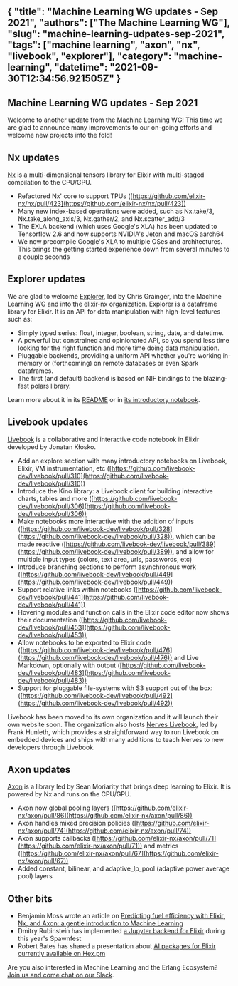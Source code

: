 {
  "title": "Machine Learning WG updates - Sep 2021",
  "authors": ["The Machine Learning WG"],
  "slug": "machine-learning-udpates-sep-2021",
  "tags": ["machine learning", "axon", "nx", "livebook", "explorer"],
  "category": "machine-learning",
  "datetime": "2021-09-30T12:34:56.921505Z"
}
---
Machine Learning WG updates - Sep 2021
---

Welcome to another update from the Machine Learning WG! This time we are glad to announce many improvements to our on-going efforts and welcome new projects into the fold!

## Nx updates

[Nx](https://github.com/elixir-nx/nx) is a multi-dimensional tensors library for Elixir with multi-staged compilation to the CPU/GPU.

* Refactored Nx' core to support TPUs ([https://github.com/elixir-nx/nx/pull/423](https://github.com/elixir-nx/nx/pull/423))
* Many new index-based operations were added, such as Nx.take/3, Nx.take_along_axis/3, Nx.gather/2, and Nx.scatter_add/3
* The EXLA backend (which uses Google's XLA) has been updated to Tensorflow 2.6 and now supports NVIDIA's Jeton and macOS aarch64
* We now precompile Google's XLA to multiple OSes and architectures. This brings the getting started experience down from several minutes to a couple seconds

## Explorer updates

We are glad to welcome [Explorer](https://github.com/elixir-nx/explorer/), led by Chris Grainger, into the Machine Learning WG and into the elixir-nx organization. Explorer is a dataframe library for Elixir. It is an API for data manipulation with high-level features such as:

* Simply typed series: float, integer, boolean, string, date, and datetime.
* A powerful but constrained and opinionated API, so you spend less time looking for the right function and more time doing data manipulation.
* Pluggable backends, providing a uniform API whether you're working in-memory or (forthcoming) on remote databases or even Spark dataframes.
* The first (and default) backend is based on NIF bindings to the blazing-fast polars library.

Learn more about it in its [README](https://github.com/elixir-nx/explorer/) or in [its introductory notebook](https://github.com/elixir-nx/explorer/blob/main/notebooks/exploring_explorer.livemd).

## Livebook updates

[Livebook](https://github.com/elixir-nx/livebook/) is a collaborative and interactive code notebook in Elixir developed by Jonatan Kłosko.

* Add an explore section with many introductory notebooks on Livebook, Elixir, VM instrumentation, etc ([https://github.com/livebook-dev/livebook/pull/310](https://github.com/livebook-dev/livebook/pull/310))
* Introduce the Kino library: a Livebook client for building interactive charts, tables and more ([https://github.com/livebook-dev/livebook/pull/306](https://github.com/livebook-dev/livebook/pull/306))
* Make notebooks more interactive with the addition of inputs ([https://github.com/livebook-dev/livebook/pull/328](https://github.com/livebook-dev/livebook/pull/328)), which can be made reactive ([https://github.com/livebook-dev/livebook/pull/389](https://github.com/livebook-dev/livebook/pull/389)), and allow for multiple input types (colors, text area, urls, passwords, etc)
* Introduce branching sections to perform asynchronous work ([https://github.com/livebook-dev/livebook/pull/449](https://github.com/livebook-dev/livebook/pull/449))
* Support relative links within notebooks ([https://github.com/livebook-dev/livebook/pull/441](https://github.com/livebook-dev/livebook/pull/441))
* Hovering modules and function calls in the Elixir code editor now shows their documentation ([https://github.com/livebook-dev/livebook/pull/453](https://github.com/livebook-dev/livebook/pull/453))
* Allow notebooks to be exported to Elixir code ([https://github.com/livebook-dev/livebook/pull/476](https://github.com/livebook-dev/livebook/pull/476)) and Live Markdown, optionally with output ([https://github.com/livebook-dev/livebook/pull/483](https://github.com/livebook-dev/livebook/pull/483))
* Support for pluggable file-systems with S3 support out of the box: ([https://github.com/livebook-dev/livebook/pull/492](https://github.com/livebook-dev/livebook/pull/492))

Livebook has been moved to its own organization and it will launch their own website soon. The organization also hosts [Nerves Livebook](https://github.com/livebook-dev/nerves_livebook), led by Frank Hunleth, which provides a straightforward way to run Livebook on embedded devices and ships with many additions to teach Nerves to new developers through Livebook.

## Axon updates

[Axon](https://github.com/elixir-nx/axon/) is a library led by Sean Moriarity that brings deep learning to Elixir. It is powered by Nx and runs on the CPU/GPU.

* Axon now global pooling layers ([https://github.com/elixir-nx/axon/pull/86](https://github.com/elixir-nx/axon/pull/86))
* Axon handles mixed precision policies ([https://github.com/elixir-nx/axon/pull/74](https://github.com/elixir-nx/axon/pull/74))
* Axon supports callbacks ([https://github.com/elixir-nx/axon/pull/71](https://github.com/elixir-nx/axon/pull/71)) and metrics ([https://github.com/elixir-nx/axon/pull/67](https://github.com/elixir-nx/axon/pull/67))
* Added constant, bilinear, and adaptive_lp_pool (adaptive power average pool) layers

## Other bits

* Benjamin Moss wrote an article on [Predicting fuel efficiency with Elixir, Nx, and Axon: a gentle introduction to Machine Learning](https://bitfield.co/posts/machine-learning-in-elixir-with-nx-and-axon/)
* Dmitry Rubinstein has implemented [a Jupyter backend for Elixir](https://github.com/spawnfest/ielixir) during this year's Spawnfest
* Robert Bates has shared a presentation about [AI packages for Elixir currently available on Hex.pm](https://docs.google.com/presentation/d/1_GiJ32hv3mv1qBHlZHkLH-GiSlrNTvObBnAPRoagm00/edit#slide=id.gc6f73a04f_0_46)

Are you also interested in Machine Learning and the Erlang Ecosystem? [Join us and come chat on our Slack](https://erlef.org/wg/machine-learning).
